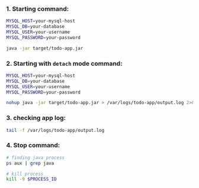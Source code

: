 ### 1. Starting command:
```bash
MYSQL_HOST=your-mysql-host
MYSQL_DB=your-database
MYSQL_USER=your-username
MYSQL_PASSWORD=your-password

java -jar target/todo-app.jar
```

### 2. Starting with `detach` mode command:
```bash
MYSQL_HOST=your-mysql-host
MYSQL_DB=your-database
MYSQL_USER=your-username
MYSQL_PASSWORD=your-password

nohup java -jar target/todo-app.jar > /var/logs/todo-app/output.log 2>&1
```

### 3. checking app log:
```bash
tail -f /var/logs/todo-app/output.log
```

### 4. Stop command:
```bash
# finding java process
ps aux | grep java

# kill process
kill -9 $PROCESS_ID
```

